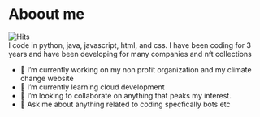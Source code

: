 # Aboout me
![Hits](https://hits.link/hits?url=https://github.com/codingdudepy&bgRight=FAA0A0&bgLeft=555)<br>
 I code in python, java, javascript, html, and css. I have been coding for 3 years and have been developing for many companies and nft collections 

- 🔭 I’m currently working on my non profit organization and my climate change website
- 🌱 I’m currently learning cloud development
- 👯 I’m looking to collaborate on anything that peaks my interest.
- 💬 Ask me about anything related to coding specfically bots etc



